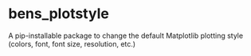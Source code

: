 # bens_plotstyle
A pip-installable package to change the default Matplotlib plotting style (colors, font, font size, resolution, etc.)

